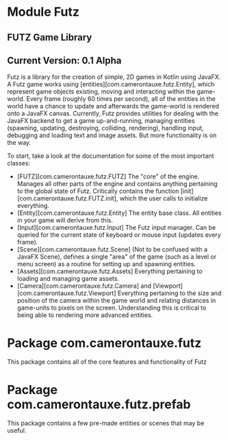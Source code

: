 # Module Futz

## FUTZ Game Library
## Current Version: 0.1 Alpha

Futz is a library for the creation of simple, 2D games in Kotlin using JavaFX. A Futz game works using [entities][com.camerontauxe.futz.Entity], which represent game objects existing, moving and interacting within the game-world. Every frame (roughly 60 times per second), all of the entities in the world have a chance to update and afterwards the game-world is rendered onto a JavaFX canvas. Currently, Futz provides utilities for dealing with the JavaFX backend to get a game up-and-running, managing entities (spawning, updating, destroying, colliding, rendering), handling input, debugging and loading text and image assets. But more functionality is on the way.

To start, take a look at the documentation for some of the most important classes:
* [FUTZ][com.camerontauxe.futz.FUTZ] The "core" of the engine. Manages all other parts of the engine and contains anything pertaining to the global state  of Futz. Critically contains the function [init][com.camerontauxe.futz.FUTZ.init], which the user calls to initialize everything.
* [Entity][com.camerontauxe.futz.Entity] The entity base class. All entities in your game will derive from this.
* [Input][com.camerontauxe.futz.Input] The Futz input manager. Can be queried for the current state of keyboard or mouse input (updates every frame).
* [Scene][com.camerontauxe.futz.Scene] (Not to be confused with a JavaFX Scene), defines a single "area" of the game (such as a level or menu screen) as a routine for setting up and spawning entities.
* [Assets][com.camerontauxe.futz.Assets] Everything pertaining to loading and managing game assets.
* [Camera][com.camerontauxe.futz.Camera] and [Viewport][com.camerontauxe.futz.Viewport] Everything pertaining to the size and position of the camera within the game world and relating distances in game-units to pixels on the screen. Understanding this is critical to being able to rendering more advanced entities.

# Package com.camerontauxe.futz

This package contains all of the core features and functionality of Futz

# Package com.camerontauxe.futz.prefab

This package contains a few pre-made entities or scenes that may be useful.